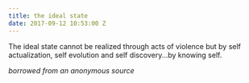 ```yaml
---
title: the ideal state
date: 2017-09-12 10:53:00 Z
---
```


The ideal state cannot be realized through acts of violence but by self actualization, self evolution and self discovery...by knowing self.

*borrowed from an anonymous source*